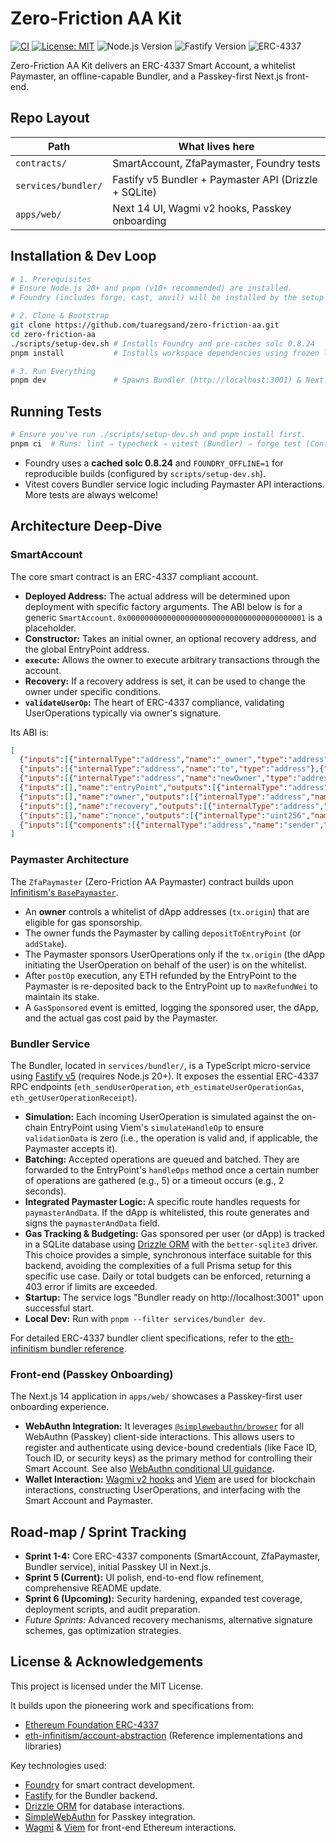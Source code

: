 # Zero-Friction AA Kit

[![CI](https://github.com/tuaregsand/zero-friction-aa/actions/workflows/ci.yml/badge.svg)](https://github.com/tuaregsand/zero-friction-aa/actions/workflows/ci.yml)
[![License: MIT](https://img.shields.io/badge/License-MIT-yellow.svg)](https://opensource.org/licenses/MIT)
![Node.js Version](https://img.shields.io/badge/Node.js-20%2B-blue)
![Fastify Version](https://img.shields.io/badge/Fastify-v5-green)
![ERC-4337](https://img.shields.io/badge/ERC--4337-Compliant-brightgreen)

Zero-Friction AA Kit delivers an ERC-4337 Smart Account, a whitelist Paymaster, an offline-capable Bundler, and a Passkey-first Next.js front-end.

## Repo Layout

| Path                | What lives here                                       |
| ------------------- | ----------------------------------------------------- |
| `contracts/`        | SmartAccount, ZfaPaymaster, Foundry tests             |
| `services/bundler/` | Fastify v5 Bundler + Paymaster API (Drizzle + SQLite) |
| `apps/web/`         | Next 14 UI, Wagmi v2 hooks, Passkey onboarding        |

## Installation & Dev Loop

```bash
# 1. Prerequisites
# Ensure Node.js 20+ and pnpm (v10+ recommended) are installed.
# Foundry (includes forge, cast, anvil) will be installed by the setup script if not found.

# 2. Clone & Bootstrap
git clone https://github.com/tuaregsand/zero-friction-aa.git
cd zero-friction-aa
./scripts/setup-dev.sh # Installs Foundry and pre-caches solc 0.8.24
pnpm install           # Installs workspace dependencies using frozen lock-file

# 3. Run Everything
pnpm dev               # Spawns Bundler (http://localhost:3001) & Next.js app (http://localhost:3000)
```

## Running Tests

```bash
# Ensure you've run ./scripts/setup-dev.sh and pnpm install first.
pnpm ci  # Runs: lint ⇒ typecheck ⇒ vitest (Bundler) ⇒ forge test (Contracts)
```

*   Foundry uses a **cached solc 0.8.24** and `FOUNDRY_OFFLINE=1` for reproducible builds (configured by `scripts/setup-dev.sh`).
*   Vitest covers Bundler service logic including Paymaster API interactions. More tests are always welcome!

## Architecture Deep-Dive

### SmartAccount
The core smart contract is an ERC-4337 compliant account.
*   **Deployed Address:** The actual address will be determined upon deployment with specific factory arguments. The ABI below is for a generic `SmartAccount`. `0x0000000000000000000000000000000000000001` is a placeholder.
*   **Constructor:** Takes an initial owner, an optional recovery address, and the global EntryPoint address.
*   **`execute`:** Allows the owner to execute arbitrary transactions through the account.
*   **Recovery:** If a recovery address is set, it can be used to change the owner under specific conditions.
*   **`validateUserOp`:** The heart of ERC-4337 compliance, validating UserOperations typically via owner's signature.

Its ABI is:
```json
[
  {"inputs":[{"internalType":"address","name":"_owner","type":"address"},{"internalType":"address","name":"_recovery","type":"address"},{"internalType":"address","name":"_entryPoint","type":"address"}],"stateMutability":"nonpayable","type":"constructor"},
  {"inputs":[{"internalType":"address","name":"to","type":"address"},{"internalType":"uint256","name":"value","type":"uint256"},{"internalType":"bytes","name":"data","type":"bytes"}],"name":"execute","outputs":[],"stateMutability":"nonpayable","type":"function"},
  {"inputs":[{"internalType":"address","name":"newOwner","type":"address"}],"name":"changeOwner","outputs":[],"stateMutability":"nonpayable","type":"function"},
  {"inputs":[],"name":"entryPoint","outputs":[{"internalType":"address","name":"","type":"address"}],"stateMutability":"view","type":"function"},
  {"inputs":[],"name":"owner","outputs":[{"internalType":"address","name":"","type":"address"}],"stateMutability":"view","type":"function"},
  {"inputs":[],"name":"recovery","outputs":[{"internalType":"address","name":"","type":"address"}],"stateMutability":"view","type":"function"},
  {"inputs":[],"name":"nonce","outputs":[{"internalType":"uint256","name":"","type":"uint256"}],"stateMutability":"view","type":"function"},
  {"inputs":[{"components":[{"internalType":"address","name":"sender","type":"address"},{"internalType":"uint256","name":"nonce","type":"uint256"},{"internalType":"bytes","name":"initCode","type":"bytes"},{"internalType":"bytes","name":"callData","type":"bytes"},{"internalType":"uint256","name":"callGasLimit","type":"uint256"},{"internalType":"uint256","name":"verificationGasLimit","type":"uint256"},{"internalType":"uint256","name":"preVerificationGas","type":"uint256"},{"internalType":"uint256","name":"maxFeePerGas","type":"uint256"},{"internalType":"uint256","name":"maxPriorityFeePerGas","type":"uint256"},{"internalType":"bytes","name":"paymasterAndData","type":"bytes"},{"internalType":"bytes","name":"signature","type":"bytes"}],"internalType":"UserOperation","name":"userOp","type":"tuple"},{"internalType":"bytes32","name":"userOpHash","type":"bytes32"},{"internalType":"uint256","name":"missingAccountFunds","type":"uint256"}],"name":"validateUserOp","outputs":[{"internalType":"uint256","name":"validationData","type":"uint256"}],"stateMutability":"nonpayable","type":"function"}
]
```

### Paymaster Architecture
The `ZfaPaymaster` (Zero-Friction AA Paymaster) contract builds upon [Infinitism's `BasePaymaster`](https://github.com/eth-infinitism/account-abstraction/blob/develop/contracts/core/BasePaymaster.sol).
*   An **owner** controls a whitelist of dApp addresses (`tx.origin`) that are eligible for gas sponsorship.
*   The owner funds the Paymaster by calling `depositToEntryPoint` (or `addStake`).
*   The Paymaster sponsors UserOperations only if the `tx.origin` (the dApp initiating the UserOperation on behalf of the user) is on the whitelist.
*   After `postOp` execution, any ETH refunded by the EntryPoint to the Paymaster is re-deposited back to the EntryPoint up to `maxRefundWei` to maintain its stake.
*   A `GasSponsored` event is emitted, logging the sponsored user, the dApp, and the actual gas cost paid by the Paymaster.

### Bundler Service
The Bundler, located in `services/bundler/`, is a TypeScript micro-service using [Fastify v5](https://github.com/fastify/fastify/releases?utm_source=chatgpt.com) (requires Node.js 20+). It exposes the essential ERC-4337 RPC endpoints (`eth_sendUserOperation`, `eth_estimateUserOperationGas`, `eth_getUserOperationReceipt`).
*   **Simulation:** Each incoming UserOperation is simulated against the on-chain EntryPoint using Viem's `simulateHandleOp` to ensure `validationData` is zero (i.e., the operation is valid and, if applicable, the Paymaster accepts it).
*   **Batching:** Accepted operations are queued and batched. They are forwarded to the EntryPoint's `handleOps` method once a certain number of operations are gathered (e.g., 5) or a timeout occurs (e.g., 2 seconds).
*   **Integrated Paymaster Logic:** A specific route handles requests for `paymasterAndData`. If the dApp is whitelisted, this route generates and signs the `paymasterAndData` field.
*   **Gas Tracking & Budgeting:** Gas sponsored per user (or dApp) is tracked in a SQLite database using [Drizzle ORM](https://orm.drizzle.team/docs/get-started-sqlite?utm_source=chatgpt.com) with the `better-sqlite3` driver. This choice provides a simple, synchronous interface suitable for this backend, avoiding the complexities of a full Prisma setup for this specific use case. Daily or total budgets can be enforced, returning a 403 error if limits are exceeded.
*   **Startup:** The service logs "Bundler ready on http://localhost:3001" upon successful start.
*   **Local Dev:** Run with `pnpm --filter services/bundler dev`.

For detailed ERC-4337 bundler client specifications, refer to the [eth-infinitism bundler reference](https://github.com/eth-infinitism/bundler?utm_source=chatgpt.com).

### Front-end (Passkey Onboarding)
The Next.js 14 application in `apps/web/` showcases a Passkey-first user onboarding experience.
*   **WebAuthn Integration:** It leverages [`@simplewebauthn/browser`](https://simplewebauthn.dev/docs/packages/browser?utm_source=chatgpt.com) for all WebAuthn (Passkey) client-side interactions. This allows users to register and authenticate using device-bound credentials (like Face ID, Touch ID, or security keys) as the primary method for controlling their Smart Account. See also [WebAuthn conditional UI guidance](https://github.com/MasterKale/SimpleWebAuthn/issues/582?utm_source=chatgpt.com).
*   **Wallet Interaction:** [Wagmi v2 hooks](https://wagmi.sh/react/guides/viem?utm_source=chatgpt.com) and [Viem](https://viem.sh/) are used for blockchain interactions, constructing UserOperations, and interfacing with the Smart Account and Paymaster.

## Road-map / Sprint Tracking
*   **Sprint 1-4:** Core ERC-4337 components (SmartAccount, ZfaPaymaster, Bundler service), initial Passkey UI in Next.js.
*   **Sprint 5 (Current):** UI polish, end-to-end flow refinement, comprehensive README update.
*   **Sprint 6 (Upcoming):** Security hardening, expanded test coverage, deployment scripts, and audit preparation.
*   _Future Sprints:_ Advanced recovery mechanisms, alternative signature schemes, gas optimization strategies.

## License & Acknowledgements
This project is licensed under the MIT License.

It builds upon the pioneering work and specifications from:
*   [Ethereum Foundation ERC-4337](https://eips.ethereum.org/EIPS/eip-4337)
*   [eth-infinitism/account-abstraction](https://github.com/eth-infinitism/account-abstraction?utm_source=chatgpt.com) (Reference implementations and libraries)

Key technologies used:
*   [Foundry](https://book.getfoundry.sh/) for smart contract development.
*   [Fastify](https://www.fastify.io/) for the Bundler backend.
*   [Drizzle ORM](https://orm.drizzle.team/?utm_source=chatgpt.com) for database interactions.
*   [SimpleWebAuthn](https://simplewebauthn.dev/) for Passkey integration.
*   [Wagmi](https://wagmi.sh/) & [Viem](https://viem.sh/) for front-end Ethereum interactions.

